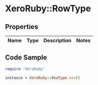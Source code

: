 # XeroRuby::RowType

## Properties

Name | Type | Description | Notes
------------ | ------------- | ------------- | -------------

## Code Sample

```ruby
require 'XeroRuby'

instance = XeroRuby::RowType.new()
```


